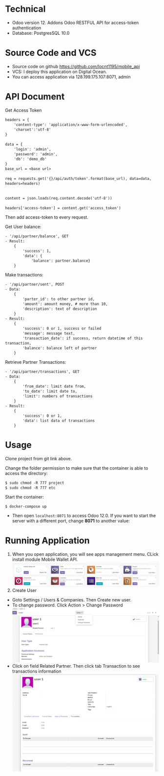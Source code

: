 # Technical
- Odoo version 12. Addons Odoo RESTFUL API for access-token authentication
- Database: PostgresSQL 10.0

# Source Code and VCS
- Source code on github https://github.com/locnt1195/mobile_api
- VCS: I deploy this application on Digital Ocean.
- You can access application via 128.199.175.107:8071, admin

# API Document
Get Access Token
```
headers = {
    'content-type': 'application/x-www-form-urlencoded',
    'charset':'utf-8'
}

data = {
    'login': 'admin',
    'password': 'admin',
    'db': 'demo_db'
}
base_url = <base url>

req = requests.get('{}/api/auth/token'.format(base_url), data=data, headers=headers)


content = json.loads(req.content.decode('utf-8'))

headers['access-token'] = content.get('access_token') 

```

Then add access-token to every request.

Get User balance:
```
- '/api/partner/balance', GET
- Result:
    {
        'success': 1,
        'data': {
            'balance': partner.balance}
    }
```

Make transactions:
```
- '/api/partner/sent', POST
- Data:
    {
        'parter_id': to other partner id,
        'amount': amount money, # more than 10,
        'description': text of description
    }
- Result:
    {
        'success': 0 or 1, success or failed
        'message': message text,
        'transaction_date': if success, return datetime of this transaction,
        'balance': balance left of partner
    }
```

Retrieve Partner Transactions:
```
- '/api/partner/transactions', GET
- Data:
    {
        'from_date': limit date from,
        'to_date': limit date to,
        'limit': numbers of transactions
    }
- Result:
    {
        'success': 0 or 1,
        'data': list data of transactions
    }
```

# Usage
Clone project from git link above.

Change the folder permission to make sure that the container is able to access the directory:
```
$ sudo chmod -R 777 project
$ sudo chmod -R 777 etc
```

Start the container:
```
$ docker-compose up
```

* Then open `localhost:8071` to access Odoo 12.0. If you want to start the server with a different port, change **8071** to another value:

# Running Application
1. When you open application, you will see apps management menu. CLick install module Mobile Wallet API.
![odoo-12-welcome-docker](screenshot/install_app.png)
2. Create User
- Goto Settings / Users  & Companies. Then Create new user.
- To change password. Click Action > Change Password
![odoo-12-welcome-docker](screenshot/change_password.png)
- Click on field Related Partner. Then click tab Transaction to see transactions information
![odoo-12-welcome-docker](screenshot/transactions.png)

